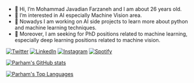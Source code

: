 - 👋 Hi, I’m Mohammad Javadian Farzaneh and I am about 26 years old.
- 👀 I’m interested in AI especially Machine Vision area.
- 🌱 Nowadys I am working on AI side projects to learn more about python and machine learning techniques.
- 🏫 Moreover, I am seeking for PhD positions related to machine learning, especially deep learning positions related to machine vision.

<a href="https://twitter.com/parham_kzm" target="_blank"><img src="https://img.shields.io/badge/Twitter-1DA1F2?style=for-the-badge&logo=twitter&logoColor=white" alt="Twitter"></a>
<a href="https://www.linkedin.com/in/p-kazemi/" target="_blank"><img src="https://img.shields.io/badge/LinkedIn-%230077B5.svg?&style=for-the-badge&logo=linkedin&logoColor=white" alt="LinkedIn"></a>
<a href="https://www.instagram.com/parham._.kazemi/" target="_blank"><img src="https://img.shields.io/badge/Instagram-%23E4405F.svg?&style=for-the-badge&logo=instagram&logoColor=white" alt="Instagram"></a>
<a href="https://open.spotify.com/user/31rr2mm2xt3iqu6ynptnmelradwe" target="_blank"><img src="https://img.shields.io/badge/Spotify-%231ED760.svg?&style=for-the-badge&logo=spotify&logoColor=white" alt="Spotify"></a>
<a href="https://twitter.com/parham_kzm" target="_blank"></a>

[![Parham's GitHub stats](https://github-readme-stats.vercel.app/api?username=parham-k&show_icons=true&theme=graywhite&custom_title=Parham%27s%20Stats&include_all_commits=true)](https://github.com/anuraghazra/github-readme-stats)

[![Parham's Top Languages](https://github-readme-stats.vercel.app/api/top-langs/?username=parham-k&custom_title=Parham%27s%20Top%20Languages&theme=graywhite&layout=compact&card_width=450)](https://github.com/anuraghazra/github-readme-stats)

